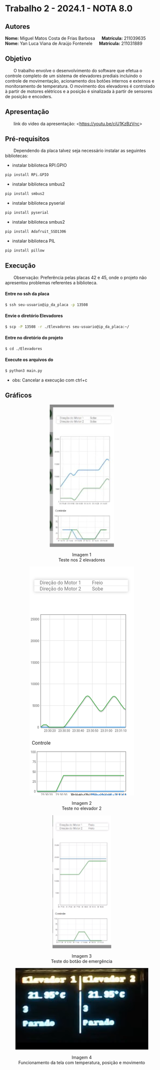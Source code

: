 # **Trabalho 2 - 2024.1 - NOTA 8.0**

## **Autores**
**Nome:** Miguel Matos Costa de Frias Barbosa &emsp; **Matrícula:** 211039635 <br>
**Nome:** Yan Luca Viana de Araújo Fontenele  &emsp; **Matrícula:**  211031889


## **Objetivo**
&emsp;&emsp;O trabalho envolve o desenvolvimento do software que efetua o controle completo de um sistema de elevadores prediais incluindo o controle de movimentação, acionamento dos botões internos e externos e monitoramento de temperatura. O movimento dos elevadores é controlado à partir de motores elétricos e a posição é sinalizada à partir de sensores de posição e encoders.

## **Apresentação**

&emsp;&emsp;link do video da apresentação: <<https://youtu.be/ciU1KzBzVnc>>

## **Pré-requisitos**

&emsp;&emsp;Dependendo da placa talvez seja necessário instalar as seguintes bibliotecas:


- instalar biblioteca RPI.GPIO
```bash 
pip install RPi.GPIO
```
- instalar biblioteca smbus2
```bash 
pip install smbus2
```
- instalar biblioteca pyserial
```bash 
pip install pyserial
```
- instalar biblioteca smbus2
```bash 
pip install Adafruit_SSD1306
```
- instalar biblioteca PIL
```bash 
pip install pillow
```

## **Execução**
 
&emsp;&emsp;Observação: Preferência pelas placas 42 e 45, onde o projeto não apresentou problemas referentes a biblioteca.

#### Entre no ssh da placa
```bash 
$ ssh seu-usuario@ip_da_placa -p 13508
```

#### Envie o diretório Elevadores

```bash 
$ scp -P 13508 -r ./Elevadores seu-usuario@ip_da_placa:~/
```

#### Entre no diretório do projeto
```bash 
$ cd ./Elevadores
```

#### Execute os arquivos do

```bash 
$ python3 main.py
```
- obs: Cancelar a execução com ctrl+c


## **Gráficos**

<div align = "center"><img src="/Images/grafico1.jpg">
<p>Imagem 1<br> Teste nos 2 elevadores</p></div>

<div align = "center"><img src="/Images/grafico2.png">
<p>Imagem 2<br> Teste no elevador 2</p></div>

<div align = "center"><img src="/Images/grafico3.png">
<p>Imagem 3<br> Teste do botão de emergência</p></div>

<div align = "center"><img src="/Images/image.png">
<p>Imagem 4<br> Funcionamento da tela com temperatura, posição e movimento</p></div>
